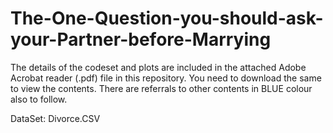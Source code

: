 # The-One-Question-you-should-ask-your-Partner-before-Marrying

The details of the codeset and plots are included in the attached Adobe Acrobat reader (.pdf) file in this repository. 
You need to download the same to view the contents. There are referrals to other contents in BLUE colour also to follow.

DataSet: Divorce.CSV
